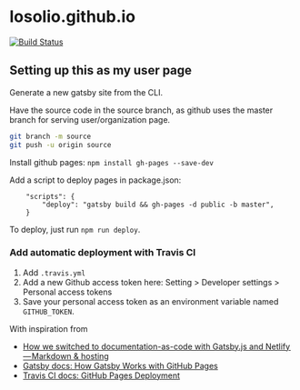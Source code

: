 # losolio.github.io

[![Build Status](https://travis-ci.com/losolio/losolio.github.io.svg?branch=source)](https://travis-ci.com/losolio/losolio.github.io)

## Setting up this as my user page

Generate a new gatsby site from the CLI.

Have the source code in the source branch, as github uses the master branch for serving user/organization page.

```sh
git branch -m source
git push -u origin source
```

Install github pages: `npm install gh-pages --save-dev`

Add a script to deploy pages in package.json: 
```
    "scripts": {
        "deploy": "gatsby build && gh-pages -d public -b master",
    }
```

To deploy, just run `npm run deploy`.

### Add automatic deployment with Travis CI

1. Add `.travis.yml`
1. Add a new Github access token here: Setting > Developer settings > Personal access tokens
1. Save your personal access token as an environment variable named `GITHUB_TOKEN`.

With inspiration from 
 * [How we switched to documentation-as-code with Gatsby.js and Netlify — Markdown & hosting](https://medium.com/squadlytics/how-we-switched-to-documentation-as-code-with-gatsby-js-and-netlify-part-1-2-1f57ad732a05)
 * [Gatsby docs: How Gatsby Works with GitHub Pages](https://www.gatsbyjs.org/docs/how-gatsby-works-with-github-pages/)
 * [Travis CI docs: GitHub Pages Deployment](https://docs.travis-ci.com/user/deployment/pages/)
